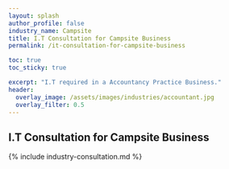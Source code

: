 ```yaml
---
layout: splash 
author_profile: false 
industry_name: Campsite
title: I.T Consultation for Campsite Business
permalink: /it-consultation-for-campsite-business

toc: true
toc_sticky: true

excerpt: "I.T required in a Accountancy Practice Business."
header:
  overlay_image: /assets/images/industries/accountant.jpg
  overlay_filter: 0.5 
---
```


## I.T Consultation for Campsite Business

{% include industry-consultation.md %}
